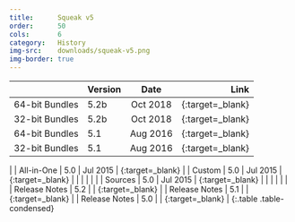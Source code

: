 ```yaml
---
title:      Squeak v5
order:      50
cols:       6
category:   History
img-src:    downloads/squeak-v5.png
img-border: true
---
```


|                | Version   | Date     | Link                                                       |
| -------------- |:--------- |:--------:| ----------------------------------------------------------:|
| 64-bit Bundles     | 5.2b      | Oct 2018 | [<i class="fa fa-external-link"></i>][52_64]{:target=_blank}       |
| 32-bit Bundles     | 5.2b      | Oct 2018 | [<i class="fa fa-external-link"></i>][52_32]{:target=_blank}       |
| 64-bit Bundles     | 5.1       | Aug 2016 | [<i class="fa fa-external-link"></i>][51_32]{:target=_blank}       |
| 32-bit Bundles     | 5.1       | Aug 2016 | [<i class="fa fa-external-link"></i>][51_64]{:target=_blank}      |
|
| All-in-One     | 5.0      | Jul 2015 | [<i class="fa fa-download"></i>][50]{:target=_blank}       |
| Custom         | 5.0       | Jul 2015 | [<i class="fa fa-external-link"></i>][50]{:target=_blank}      |
|                |           |          |                                                            |
| Sources        | 5.0       | Jul 2015 | [<i class="fa fa-download"></i>][50s]{:target=_blank}      |
|                |           |          |                                                            |
| Release Notes  | 5.2       |          | [<i class="fa fa-external-link"></i>][52r]{:target=_blank} |
| Release Notes  | 5.1       |          | [<i class="fa fa-external-link"></i>][51r]{:target=_blank} |
| Release Notes  | 5.0       |          | [<i class="fa fa-external-link"></i>][50r]{:target=_blank} |
{:.table .table-condensed}

[50]: http://files.squeak.org/5.0/Squeak5.0-15120-32bit/Squeak5.0-15120-32bit-All-in-One.zip
[50c]: http://files.squeak.org/5.0/Squeak5.0-15120-32bit/

[51_32]: http://files.squeak.org/5.1/Squeak5.1-16548-32bit/
[51_64]: http://files.squeak.org/5.1/Squeak5.1-16548-64bit/

[52_64]: http://files.squeak.org/5.2/Squeak5.2-18229-64bit/
[52_32]: http://files.squeak.org/5.2/Squeak5.2-18229-32bit/

[50s]: http://files.squeak.org/sources_files/SqueakV50.sources.gz

[52r]: https://github.com/squeak-smalltalk/squeak-app/blob/squeak-trunk/release-notes/5.2
[51r]: https://github.com/squeak-smalltalk/squeak-app/blob/squeak-trunk/release-notes/5.1
[50r]: https://github.com/squeak-smalltalk/squeak-app/blob/squeak-trunk/release-notes/5.0
